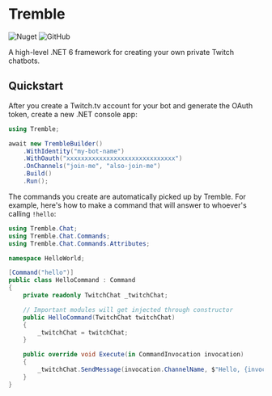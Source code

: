 # Tremble

![Nuget](https://img.shields.io/nuget/v/Tremble) ![GitHub](https://img.shields.io/github/license/Frixuu/Tremble)

A high-level .NET 6 framework for creating your own private Twitch chatbots.

## Quickstart

After you create a Twitch.tv account for your bot and generate the OAuth token, create a new .NET console app:

```csharp
using Tremble;

await new TrembleBuilder()
    .WithIdentity("my-bot-name")
    .WithOauth("xxxxxxxxxxxxxxxxxxxxxxxxxxxxxx")
    .OnChannels("join-me", "also-join-me")
    .Build()
    .Run();
```

The commands you create are automatically picked up by Tremble.
For example, here's how to make a command that will answer to whoever's calling ```!hello```:

```csharp
using Tremble.Chat;
using Tremble.Chat.Commands;
using Tremble.Chat.Commands.Attributes;

namespace HelloWorld;

[Command("hello")]
public class HelloCommand : Command
{
    private readonly TwitchChat _twitchChat;

    // Important modules will get injected through constructor
    public HelloCommand(TwitchChat twitchChat)
    {
        _twitchChat = twitchChat;
    }

    public override void Execute(in CommandInvocation invocation)
    {
        _twitchChat.SendMessage(invocation.ChannelName, $"Hello, {invocation.Sender.Name}!");
    }
}
```
